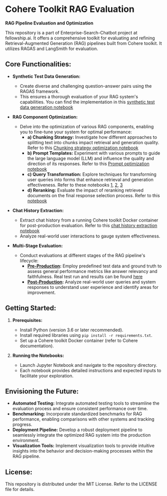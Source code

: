 # Cohere Toolkit RAG Evaluation

**RAG Pipeline Evaluation and Optimization**

This repository is a part of Enterprise-Search-Chatbot project at fellowship.ai. It offers a comprehensive toolkit for evaluating and refining Retrieval-Augmented Generation (RAG) pipelines built from Cohere toolkit. It utilizes RAGAS and LangSmith for evaluation. 

## **Core Functionalities:**

* **Synthetic Test Data Generation:**
  - Create diverse and challenging question-answer pairs using the RAGAS framework.
  - This ensures a thorough evaluation of your RAG system's capabilities.  You can find the implementation in this [synthetic test data generation notebook](/notebook/1-ragas-synthetic-test-data-generation.ipynb) 

* **RAG Component Optimization:**
  - Delve into the optimization of various RAG components, enabling you to fine-tune your system for optimal performance:
    - **a) Chunking Strategy:**  Investigate how different approaches to splitting text into chunks impact retrieval and generation quality. Refer to this [Chunking strategy optimization notebook](/notebook/optimization/7.1-rag-opimization-chunking-strategy.ipynb)
    - **b) Prompt Templates:**  Experiment with various prompts to guide the large language model (LLM) and influence the quality and direction of its responses. Refer to this [Prompt optimization notebook](/notebook/optimization/5-rag-prompt-opimization.ipynb)
    - **c) Query Transformation:**  Explore techniques for transforming user queries into forms that enhance retrieval and generation effectiveness. Refer to these notebooks [1](/notebook/optimization/7.2-rag-opimization-cohere-query-transformation.ipynb), [2](/notebook/optimization/7.3-rag-opimization-hyde.ipynb), [3](/notebook/optimization/7.4-rag-opimization-multi-query.ipynb) 
    - **d) Reranking:**  Evaluate the impact of reranking retrieved documents on the final response selection process. Refer to this [notebook](/notebook/optimization/7.5-rag-opimization-rerank.ipynb)

* **Chat History Extraction:**
  - Extract chat history from a running Cohere toolkit Docker container for post-production evaluation. Refer to this [chat history extraction notebook](/notebook/2-chat-history-extraction.ipynb)
  - Analyze real-world user interactions to gauge system effectiveness.

* **Multi-Stage Evaluation:**
  - Conduct evaluations at different stages of the RAG pipeline's lifecycle:
    - **[Pre-Production](/notebook/3-cohere-toolkit-rag-pre-prod-eval.ipynb):** Employ predefined test data and ground truth to assess general performance metrics like answer relevancy and faithfulness. Real test run and results can be found [here](/notebook/pre-production%20evaluation/)
    - **[Post-Production](/notebook/4-cohere-toolkit-rag-post-prod-eval.ipynb):** Analyze real-world user queries and system responses to understand user experience and identify areas for improvement.

## **Getting Started:**

1. **Prerequisites:**
    - Install Python (version 3.6 or later recommended).
    - Install required libraries using `pip install -r requirements.txt`.
    - Set up a Cohere toolkit Docker container (refer to Cohere documentation).

2. **Running the Notebooks:**
    - Launch Jupyter Notebook and navigate to the repository directory.
    - Each notebook provides detailed instructions and expected inputs to facilitate your exploration.

## **Envisioning the Future:**

* **Automated Testing:** Integrate automated testing tools to streamline the evaluation process and ensure consistent performance over time.
* **Benchmarking:** Incorporate standardized benchmarks for RAG performance, enabling comparisons with other systems and tracking progress.
* **Deployment Pipeline:** Develop a robust deployment pipeline to seamlessly integrate the optimized RAG system into the production environment.
* **Visualization Tools:** Implement visualization tools to provide intuitive insights into the behavior and decision-making processes within the RAG pipeline.

## **License:**

This repository is distributed under the MIT License. Refer to the LICENSE file for details.
